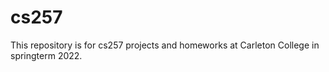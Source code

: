 # cs257
This repository is for cs257 projects and homeworks at Carleton College in springterm 2022.
